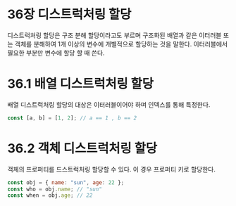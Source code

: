 # 36장 디스트럭처링 할당

디스트럭처링 할당은 구조 분해 할당이라고도 부르며 구조화된 배열과 같은 이터러블 또는 객체를 분해하여 1개 이상의 변수에 개별적으로 할당하는 것을 말한다. 이터러블에서 필요한 부분만 변수에 할당 할 때 쓴다.

# 36.1 배열 디스트럭처링 할당

배열 디스트럭처링 할당의 대상은 이터러블이어야 하며 인덱스를 통해 특정한다.

```jsx
const [a, b] = [1, 2]; // a == 1 , b == 2
```

# 36.2 객체 디스트럭처링 할당

객체의 프로퍼티를 드스트럭처링 할당할 수 있다. 이 경우 프로퍼티 키로 할당한다.

```jsx
const obj = { name: "sun", age: 22 };
const who = obj.name; // "sun"
const when = obj.age; // 22
```
